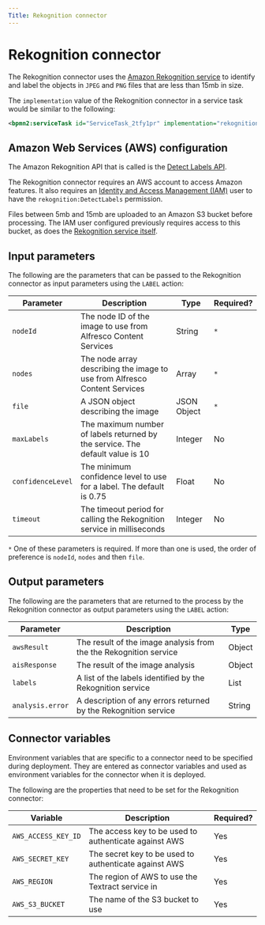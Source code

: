 ```yaml
---
Title: Rekognition connector
---
```


# Rekognition connector
The Rekognition connector uses the [Amazon Rekognition service](https://aws.amazon.com/rekognition/) to identify and label the objects in `JPEG` and `PNG` files that are less than 15mb in size.

The `implementation` value of the Rekognition connector in a service task would be similar to the following:

```xml
<bpmn2:serviceTask id="ServiceTask_2tfy1pr" implementation="rekognitionConnector.LABEL" />
```

## Amazon Web Services (AWS) configuration
The Amazon Rekognition API that is called is the [Detect Labels API](https://docs.aws.amazon.com/rekognition/latest/dg/API_DetectLabels.html). 

The Rekognition connector requires an AWS account to access Amazon features. It also requires an [Identity and Access Management (IAM)](https://aws.amazon.com/iam/) user to have the `rekognition:DetectLabels` permission. 

Files between 5mb and 15mb are uploaded to an Amazon S3 bucket before processing. The IAM user configured previously requires access to this bucket, as does the [Rekognition service itself](https://docs.aws.amazon.com/rekognition/latest/dg/access-control-overview.html).

## Input parameters
The following are the parameters that can be passed to the Rekognition connector as input parameters using the `LABEL` action:

| Parameter | Description | Type | Required? |
| --------- | ----------- | ---- | --------- | 
| `nodeId` | The node ID of the image to use from Alfresco Content Services | String | `*` |
| `nodes` | The node array describing the image to use from Alfresco Content Services | Array | `*` |
| `file` | A JSON object describing the image | JSON Object | `*` |
| `maxLabels` | The maximum number of labels returned by the service. The default value is 10 | Integer | No |
| `confidenceLevel` | The minimum confidence level to use for a label. The default is 0.75 | Float | No |
| `timeout` | The timeout period for calling the Rekognition service in milliseconds | Integer | No | 

`*` One of these parameters is required. If more than one is used, the order of preference is `nodeId`, `nodes` and then `file`. 

## Output parameters
The following are the parameters that are returned to the process by the Rekognition connector as output parameters using the `LABEL` action:

| Parameter | Description | Type |
| --------  | ----------- | ---- |
| `awsResult` | The result of the image analysis from the the Rekognition service | Object |
| `aisResponse` | The result of the image analysis | Object |
| `labels` | A list of the labels identified by the Rekognition service | List |
| `analysis.error` | A description of any errors returned by the Rekognition service | String |

## Connector variables
Environment variables that are specific to a connector need to be specified during deployment. They are entered as connector variables and used as environment variables for the connector when it is deployed. 

The following are the properties that need to be set for the Rekognition connector: 

| Variable | Description | Required? |
| -------- | ----------- | --------- |
| `AWS_ACCESS_KEY_ID` | The access key to be used to authenticate against AWS | Yes |
| `AWS_SECRET_KEY` | The secret key to be used to authenticate against AWS | Yes |
| `AWS_REGION` | The region of AWS to use the Textract service in | Yes | 
| `AWS_S3_BUCKET` | The name of the S3 bucket to use | Yes |